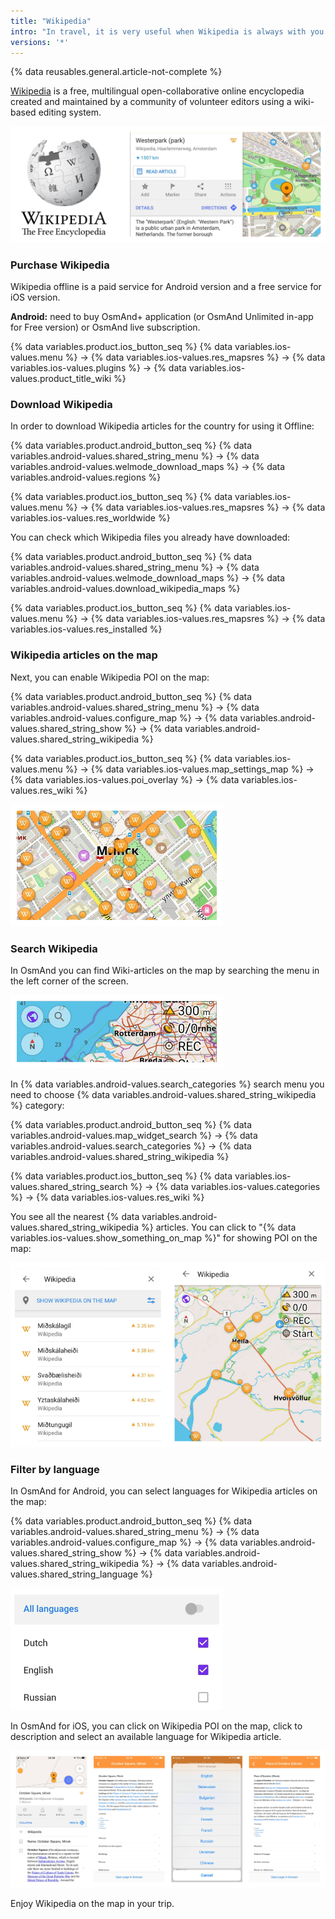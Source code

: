 ```yaml
---
title: "Wikipedia"
intro: "In travel, it is very useful when Wikipedia is always with you and offline on the map. Here we tell you how to display wikipedia articles on the map."
versions: '*'
---
```

{% data reusables.general.article-not-complete %}

[Wikipedia](https://en.wikipedia.org/wiki/Wikipedia) is a free, multilingual open-collaborative online encyclopedia created and maintained by a community of volunteer editors using a wiki-based editing system. 

![Wikipedia](/assets/images/map/map-wikipedia.png)

### Purchase Wikipedia

Wikipedia offline is a paid service for Android version and a free service for iOS version.

**Android:** need to buy OsmAnd+ application (or OsmAnd Unlimited in-app for Free version) or OsmAnd live subscription.

{% data variables.product.ios_button_seq %} {% data variables.ios-values.menu %} → {% data variables.ios-values.res_mapsres %} → {% data variables.ios-values.plugins %} → {% data variables.ios-values.product_title_wiki %}


### Download Wikipedia

In order to download Wikipedia articles for the country for using it Offline:

{% data variables.product.android_button_seq %} {% data variables.android-values.shared_string_menu %} → {% data variables.android-values.welmode_download_maps %} → {% data variables.android-values.regions %}

{% data variables.product.ios_button_seq %} {% data variables.ios-values.menu %} → {% data variables.ios-values.res_mapsres %} → {% data variables.ios-values.res_worldwide %} 

You can check which Wikipedia files you already have downloaded:

{% data variables.product.android_button_seq %} {% data variables.android-values.shared_string_menu %} → {% data variables.android-values.welmode_download_maps %} → {% data variables.android-values.download_wikipedia_maps %}

{% data variables.product.ios_button_seq %} {% data variables.ios-values.menu %} → {% data variables.ios-values.res_mapsres %} → {% data variables.ios-values.res_installed %}

### Wikipedia articles on the map

Next, you can enable Wikipedia POI on the map:

{% data variables.product.android_button_seq %} {% data variables.android-values.shared_string_menu %} → {% data variables.android-values.configure_map %} → {% data variables.android-values.shared_string_show %} → {% data variables.android-values.shared_string_wikipedia %}

{% data variables.product.ios_button_seq %} {% data variables.ios-values.menu %} → {% data variables.ios-values.map_settings_map %} → {% data variables.ios-values.poi_overlay %} → {% data variables.ios-values.res_wiki %} 

![Wikipedia on map](/assets/images/map/map-wikipedia-on-map.png)

### Search Wikipedia

In OsmAnd you can find Wiki-articles on the map by searching the menu in the left corner of the screen.

![Wikipedia search](/assets/images/map/map-wikipedia-search.png)

In {% data variables.android-values.search_categories %} search menu you need to choose {% data variables.android-values.shared_string_wikipedia %} category:

{% data variables.product.android_button_seq %} {% data variables.android-values.map_widget_search %} → {% data variables.android-values.search_categories %} → {% data variables.android-values.shared_string_wikipedia %}

{% data variables.product.ios_button_seq %} {% data variables.ios-values.shared_string_search %} → {% data variables.ios-values.categories %} → {% data variables.ios-values.res_wiki %}

You see all the nearest {% data variables.android-values.shared_string_wikipedia %} articles. You can click to "{% data variables.ios-values.show_something_on_map %}" for showing POI on the map:

![Wikipedia search on map](/assets/images/map/map-wikipedia-search-on-map.png)




### Filter by language

In OsmAnd for Android, you can select languages for Wikipedia articles on the map:

{% data variables.product.android_button_seq %} {% data variables.android-values.shared_string_menu %} → {% data variables.android-values.configure_map %} → {% data variables.android-values.shared_string_show %} → {% data variables.android-values.shared_string_wikipedia %} → {% data variables.android-values.shared_string_language %}

![Wikipedia language - iOS](/assets/images/map/map-wikipedia-language-ios.png)

In OsmAnd for iOS, you can click on Wikipedia POI on the map, click to description and select an available language for Wikipedia article.

![Wikipedia language - Android](/assets/images/map/map-wikipedia-language-android.png)

Enjoy Wikipedia on the map in your trip.


